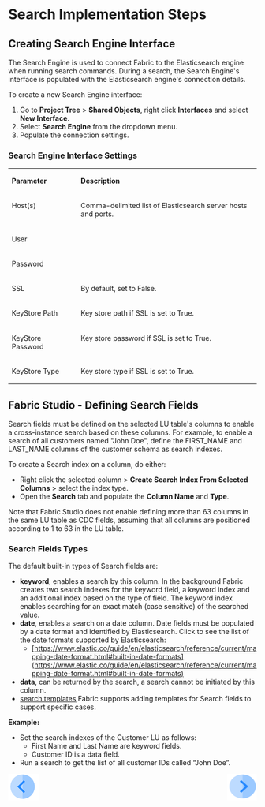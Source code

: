 # Search Implementation Steps

## Creating Search Engine Interface 

The Search Engine is used to connect Fabric to the Elasticsearch engine when running search commands. During a search, the Search Engine's interface is populated with the Elasticsearch engine's connection details.  


To  create a new Search Engine interface:

1. Go to **Project Tree** > **Shared Objects**, right click **Interfaces** and select **New Interface**.
2. Select **Search Engine** from the dropdown menu.
3. Populate the connection settings.

### Search Engine Interface Settings

<table>
<tbody>
<tr>
<td valign="top" width="200pxl">
<p><strong>Parameter </strong></p>
</td>
<td valign="top" width="700pxl">
<p><strong>Description </strong></p>
</td>
</tr>
<tr>
<td valign="top" width="200pxl">
<p>Host(s)</p>
</td>
<td valign="top" width="700pxl">
<p>Comma-delimited list of Elasticsearch server hosts and ports.</p>
</td>
</tr>
<tr>
<td valign="top" width="200pxl">
<p>User</p>
</td>
<td valign="top" width="700pxl">
<p>&nbsp;</p>
</td>
</tr>
<tr>
<td valign="top" width="200pxl">
<p>Password</p>
</td>
<td valign="top" width="700pxl">
<p>&nbsp;</p>
</td>
</tr>
<tr>
<td valign="top" width="200pxl">
<p>SSL</p>
</td>
<td valign="top" width="700pxl">
<p>By default, set to False.</p>
</td>
</tr>
<tr>
<td valign="top" width="200pxl">
<p>KeyStore Path</p>
</td>
<td valign="top" width="700pxl">
<p>Key store path if SSL is set to True.</p>
</td>
</tr>
<tr>
<td valign="top" width="200pxl">
<p>KeyStore Password</p>
</td>
<td valign="top" width="700pxl">
<p>Key store password if SSL is set to True.</p>
</td>
</tr>
<tr>
<td valign="top" width="200pxl">
<p>KeyStore Type</p>
</td>
<td valign="top" width="700pxl">
<p>Key store type if SSL is set to True.</p>
</td>
</tr>
</tbody>
</table>

## Fabric Studio - Defining Search Fields

Search fields must be defined on the selected LU table's columns to enable a cross-instance search based on these columns. For example, to enable a search of all customers named "John Doe", define the FIRST_NAME and LAST_NAME columns of the customer schema as search indexes.

To create a Search index on a column, do either: 

- Right click the selected column > **Create Search Index From Selected Columns** > select the index type.
- Open the **Search** tab and populate the **Column Name** and **Type**. 

Note that Fabric Studio does not enable defining more than 63 columns in the same LU table as CDC fields, assuming that all columns are positioned according to 1 to 63 in the LU table.

### Search Fields Types

The default built-in types of Search fields are:

- **keyword**, enables a search by this column. In the background Fabric creates two search indexes for the keyword field, a keyword index and an additional index based on the type of field. The keyword index enables searching for an exact match (case sensitive) of the searched value. 
- **date**, enables a search on a date column.  Date fields must be populated by a date format and identified by Elasticsearch. Click to see the list of the date formats supported by Elasticsearch:
  * [https://www.elastic.co/guide/en/elasticsearch/reference/current/mapping-date-format.html#built-in-date-formats](https://www.elastic.co/guide/en/elasticsearch/reference/current/mapping-date-format.html#built-in-date-formats)
- **data**, can be returned by the search, a search cannot be initiated by this column.
- [search templates](04_search_templates.md),Fabric supports adding templates for Search fields to support specific cases.

**Example:** 

- Set the search indexes of the Customer LU as follows:
  - First Name and Last Name are keyword fields.
  - Customer ID is a data field.
- Run a search to get the list of all customer IDs called “John Doe”. 



[![Previous](/articles/images/Previous.png)](01_search_overview_and_use_cases.md)[<img align="right" width="60" height="54" src="/articles/images/Next.png">](03_creating_elasticsearch_indexes_on_search_fields.md)
